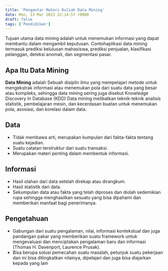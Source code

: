 ```yaml
---
title: 'Pengantar Materi Kuliah Data Mining'
date: Mon, 13 Mar 2023 22:14:57 +0000
draft: false
tags: ['Pendidikan']
---
```


Tujuan utama data mining adalah untuk menemukan informasi yang dapat membantu dalam mengambil keputusan. Contohaplikasi data mining termasuk prediksi kelulusan mahasiswa, prediksi penjualan, klasifikasi pelanggan, deteksi anomali, dan segmentasi pasar.

Apa Itu Data Mining
-------------------

**Data Mining** adalah Sebuah disiplin ilmu yang mempelajari metode untuk mengekstrak informasi atau menemukan pola dari suatu data yang besar atau kompleks, sehingga data mining sering juga disebut Knowledge Discovery In Database (KDD) Data mining melibatkan teknik-teknik analisis statistik, pembelajaran mesin, dan kecerdasan buatan untuk menemukan pola, asosiasi, dan korelasi dalam data.

Data
----

*   Tidak membawa arti, merupakan kumpulan dari fakta-fakta tentang suatu kejadian.
*   Suatu catatan terstruktur dari suatu transaksi.
*   Merupakan materi penting dalam membentuk informasi.

Informasi
---------

*   Hasil olahan dari data setelah direkap atau dirangkum.
*   Hasil statistik dari data.
*   Sekumpulan data atau fakta yang telah diproses dan diolah sedemikian rupa sehingga menghasilkan sesuatu yang bisa dipahami dan memberikan manfaat bagi penerimanya.

Pengetahuan
-----------

*   Gabungan dari suatu pengalaman, nilai, informasi kontekstual dan juga pandangan pakar yang memberikan suatu framework untuk mengevaluasi dan menciptakan pengalaman baru dan informasi (Thomas H. Davenport, Laurence Prusak).
*   Bisa berupa solusi pemecahan suatu masalah, petunjuk suatu pekerjaan dan ini bisa ditingkatkan nilainya, dipelajari dan juga bisa diajarkan kepada yang lain
